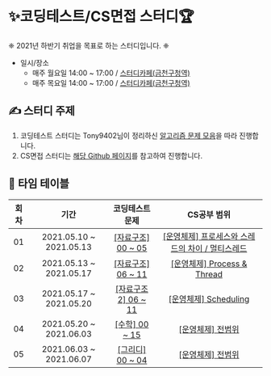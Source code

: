 # ✨코딩테스트/CS면접 스터디🏆

❈  2021년 하반기 취업을 목표로 하는 스터디입니다.  ❈ 
*  일시/장소
	* 매주 월요일 14:00 ~ 17:00 / [스터디카페(금천구청역)](http://naver.me/x8lDxShQ)
	* 매주 목요일 14:00 ~ 17:00 / [스터디카페(금천구청역)](http://naver.me/x8lDxShQ)

## ✍ 스터디 주제
1. 코딩테스트 스터디는 Tony9402님이 정리하신 [알고리즘 문제 모음](https://github.com/tony9402/baekjoon#-%EC%A4%91%EC%9A%94%EF%B8%8F%EF%B8%8F-)을 따라 진행합니다. 
2. CS면접 스터디는 [해당 Github 페이지](https://github.com/SSAFY-CS-STUDY/Tech_interview)를  참고하여 진행합니다. 


## 📅 타임 테이블

|회차|기간|코딩테스트 문제|CS공부 범위|
| :--: | :---------: | :-----------------: | :------: |
| 01 | 2021.05.10 ~ 2021.05.13 | [[자료구조] 00 ~ 05](https://github.com/tony9402/baekjoon/tree/main/data_structure) | [[운영체제] 프로세스와 스레드의 차이 / 멀티스레드](https://github.com/JaeYeopHan/Interview_Question_for_Beginner/tree/master/OS)
| 02 | 2021.05.13 ~ 2021.05.17 | [[자료구조] 06 ~ 11](https://github.com/tony9402/baekjoon/tree/main/data_structure) | [[운영체제] Process & Thread](https://github.com/SSAFY-CS-STUDY/Tech_interview/blob/main/03.Operating_system/README.md)
| 03 | 2021.05.17 ~ 2021.05.20 | [[자료구조2] 06 ~ 11](https://github.com/tony9402/baekjoon/tree/main/data_structure2) | [[운영체제] Scheduling ](https://github.com/SSAFY-CS-STUDY/Tech_interview/blob/main/03.Operating_system/README.md#scheduling-%EB%8B%B5%EB%B3%80)
| 04 | 2021.05.20 ~ 2021.06.03 | [[수학] 00 ~ 15](https://github.com/tony9402/baekjoon/tree/main/math) | [[운영체제] 전범위 ](https://github.com/SSAFY-CS-STUDY/Tech_interview/blob/main/03.Operating_system/README.md#scheduling-%EB%8B%B5%EB%B3%80)
| 05 | 2021.06.03 ~ 2021.06.07 | [[그리디] 00 ~ 04](https://github.com/tony9402/baekjoon/tree/main/greedy) | [[운영체제] 전범위](https://github.com/SSAFY-CS-STUDY/Tech_interview/tree/main/03.Operating_system)
